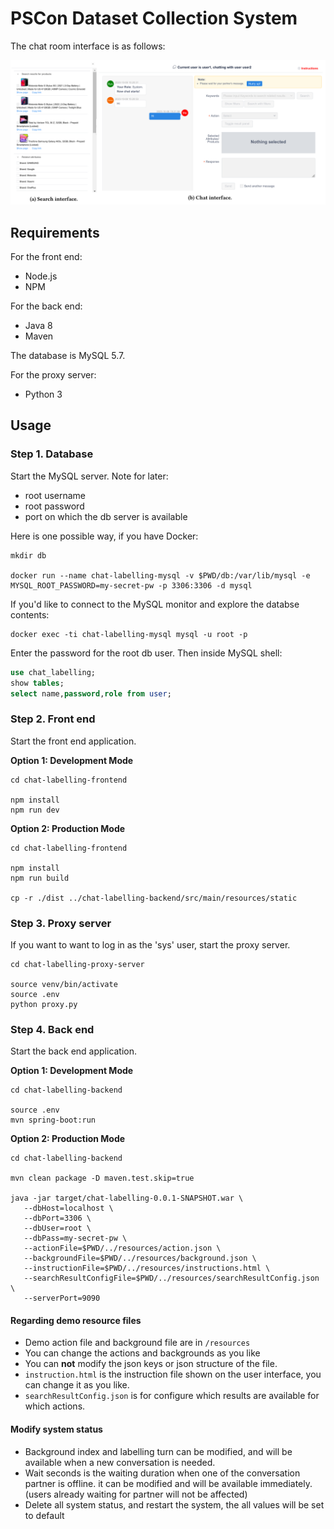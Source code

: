# PSCon Dataset Collection System

The chat room interface is as follows:

![](./UI.png)

## Requirements

For the front end:
- Node.js
- NPM

For the back end:
- Java 8
- Maven

The database is MySQL 5.7.

For the proxy server:
- Python 3

## Usage

### Step 1. Database

Start the MySQL server. Note for later:
- root username
- root password
- port on which the db server is available

Here is one possible way, if you have Docker:

```shell
mkdir db

docker run --name chat-labelling-mysql -v $PWD/db:/var/lib/mysql -e MYSQL_ROOT_PASSWORD=my-secret-pw -p 3306:3306 -d mysql
```

If you'd like to connect to the MySQL monitor and explore the databse contents:

```shell
docker exec -ti chat-labelling-mysql mysql -u root -p
```

Enter the password for the root db user. Then inside MySQL shell:

```sql
use chat_labelling;
show tables;
select name,password,role from user;
```

### Step 2. Front end

Start the front end application.

**Option 1: Development Mode**

```shell
cd chat-labelling-frontend

npm install
npm run dev
```

**Option 2: Production Mode**

```shell
cd chat-labelling-frontend

npm install
npm run build

cp -r ./dist ../chat-labelling-backend/src/main/resources/static
```

### Step 3. Proxy server

If you want to want to log in as the 'sys' user, start the proxy server.

```shell
cd chat-labelling-proxy-server

source venv/bin/activate
source .env
python proxy.py
```

### Step 4. Back end

Start the back end application.

**Option 1: Development Mode**

```shell
cd chat-labelling-backend

source .env
mvn spring-boot:run
```

**Option 2: Production Mode**

```shell
cd chat-labelling-backend

mvn clean package -D maven.test.skip=true

java -jar target/chat-labelling-0.0.1-SNAPSHOT.war \
   --dbHost=localhost \
   --dbPort=3306 \
   --dbUser=root \
   --dbPass=my-secret-pw \
   --actionFile=$PWD/../resources/action.json \
   --backgroundFile=$PWD/../resources/background.json \
   --instructionFile=$PWD/../resources/instructions.html \
   --searchResultConfigFile=$PWD/../resources/searchResultConfig.json \
   --serverPort=9090
```

#### Regarding demo resource files

+ Demo action file and background file are in `/resources`
+ You can change the actions and backgrounds as you like
+ You can **not** modify the json keys or json structure of the file.
+ `instruction.html` is the instruction file shown on the user interface, you can change it as you like.
+ `searchResultConfig.json` is for configure which results are available for which actions.

#### Modify system status

+ Background index and labelling turn can be modified, and will be available when a new conversation is needed.
+ Wait seconds is the waiting duration when one of the conversation partner is offline. it can be modified and will be available immediately. (users already waiting for partner will not be affected)
+ Delete all system status, and restart the system, the all values will be set to default
